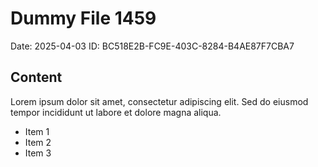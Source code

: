 # Dummy File 1459

Date: 2025-04-03
ID: BC518E2B-FC9E-403C-8284-B4AE87F7CBA7

## Content

Lorem ipsum dolor sit amet, consectetur adipiscing elit.
Sed do eiusmod tempor incididunt ut labore et dolore magna aliqua.

* Item 1
* Item 2
* Item 3

